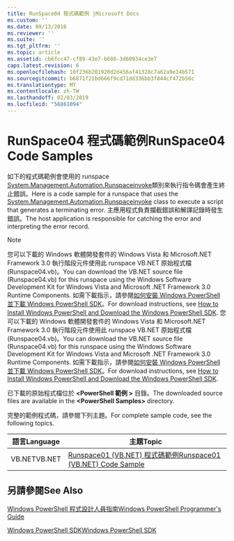 ```yaml
---
title: RunSpace04 程式碼範例 |Microsoft Docs
ms.custom: ''
ms.date: 09/13/2016
ms.reviewer: ''
ms.suite: ''
ms.tgt_pltfrm: ''
ms.topic: article
ms.assetid: cb6fcc47-cf89-43e7-b686-3d60934ce3e7
caps.latest.revision: 6
ms.openlocfilehash: 10f236b201920d2d456af41328c7a62a9e14b571
ms.sourcegitcommit: b6871f21bd666f9cd71dd336bb3f844cf472b56c
ms.translationtype: MT
ms.contentlocale: zh-TW
ms.lasthandoff: 02/03/2019
ms.locfileid: "56861094"
---
```

# <a name="runspace04-code-samples"></a><span data-ttu-id="7e857-102">RunSpace04 程式碼範例</span><span class="sxs-lookup"><span data-stu-id="7e857-102">RunSpace04 Code Samples</span></span>

<span data-ttu-id="7e857-103">如下的程式碼範例會使用的 runspace [System.Management.Automation.Runspaceinvoke](/dotnet/api/System.Management.Automation.RunspaceInvoke)類別來執行指令碼會產生終止錯誤。</span><span class="sxs-lookup"><span data-stu-id="7e857-103">Here is a code sample for a runspace that uses the [System.Management.Automation.Runspaceinvoke](/dotnet/api/System.Management.Automation.RunspaceInvoke) class to execute a script that generates a terminating error.</span></span> <span data-ttu-id="7e857-104">主應用程式負責攔截錯誤和解譯記錄時發生錯誤。</span><span class="sxs-lookup"><span data-stu-id="7e857-104">The host application is responsible for catching the error and interpreting the error record.</span></span>

> [!NOTE]
> <span data-ttu-id="7e857-105">您可以下載的 Windows 軟體開發套件的 Windows Vista 和 Microsoft.NET Framework 3.0 執行階段元件使用此 runspace VB.NET 原始程式檔 (Runspace04.vb)。</span><span class="sxs-lookup"><span data-stu-id="7e857-105">You can download the VB.NET source file (Runspace04.vb) for this runspace using the Windows Software Development Kit for Windows Vista and Microsoft .NET Framework 3.0 Runtime Components.</span></span> <span data-ttu-id="7e857-106">如需下載指示，請參閱[如何安裝 Windows PowerShell 並下載 Windows PowerShell SDK](/powershell/developer/installing-the-windows-powershell-sdk)。</span><span class="sxs-lookup"><span data-stu-id="7e857-106">For download instructions, see [How to Install Windows PowerShell and Download the Windows PowerShell SDK](/powershell/developer/installing-the-windows-powershell-sdk).</span></span>
> <span data-ttu-id="7e857-107">您可以下載的 Windows 軟體開發套件的 Windows Vista 和 Microsoft.NET Framework 3.0 執行階段元件使用此 runspace VB.NET 原始程式檔 (Runspace04.vb)。</span><span class="sxs-lookup"><span data-stu-id="7e857-107">You can download the VB.NET source file (Runspace04.vb) for this runspace using the Windows Software Development Kit for Windows Vista and Microsoft .NET Framework 3.0 Runtime Components.</span></span> <span data-ttu-id="7e857-108">如需下載指示，請參閱[如何安裝 Windows PowerShell 並下載 Windows PowerShell SDK](/powershell/developer/installing-the-windows-powershell-sdk)。</span><span class="sxs-lookup"><span data-stu-id="7e857-108">For download instructions, see [How to Install Windows PowerShell and Download the Windows PowerShell SDK](/powershell/developer/installing-the-windows-powershell-sdk).</span></span>
>
> <span data-ttu-id="7e857-109">已下載的原始程式檔位於 **\<PowerShell 範例 >** 目錄。</span><span class="sxs-lookup"><span data-stu-id="7e857-109">The downloaded source files are available in the **\<PowerShell Samples>** directory.</span></span>

<span data-ttu-id="7e857-110">完整的範例程式碼，請參閱下列主題。</span><span class="sxs-lookup"><span data-stu-id="7e857-110">For complete sample code, see the following topics.</span></span>

|<span data-ttu-id="7e857-111">語言</span><span class="sxs-lookup"><span data-stu-id="7e857-111">Language</span></span>|<span data-ttu-id="7e857-112">主題</span><span class="sxs-lookup"><span data-stu-id="7e857-112">Topic</span></span>|
|--------------|-----------|
|<span data-ttu-id="7e857-113">VB.NET</span><span class="sxs-lookup"><span data-stu-id="7e857-113">VB.NET</span></span>|[<span data-ttu-id="7e857-114">Runspace01 (VB.NET) 程式碼範例</span><span class="sxs-lookup"><span data-stu-id="7e857-114">Runspace01 (VB.NET) Code Sample</span></span>](./runspace01-vb-net-code-sample.md)|

## <a name="see-also"></a><span data-ttu-id="7e857-115">另請參閱</span><span class="sxs-lookup"><span data-stu-id="7e857-115">See Also</span></span>

[<span data-ttu-id="7e857-116">Windows PowerShell 程式設計人員指南</span><span class="sxs-lookup"><span data-stu-id="7e857-116">Windows PowerShell Programmer's Guide</span></span>](./windows-powershell-programmer-s-guide.md)

[<span data-ttu-id="7e857-117">Windows PowerShell SDK</span><span class="sxs-lookup"><span data-stu-id="7e857-117">Windows PowerShell SDK</span></span>](../windows-powershell-reference.md)